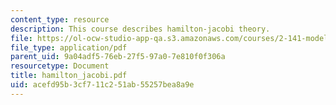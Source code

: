 ```yaml
---
content_type: resource
description: This course describes hamilton-jacobi theory.
file: https://ol-ocw-studio-app-qa.s3.amazonaws.com/courses/2-141-modeling-and-simulation-of-dynamic-systems-fall-2006/acefd95b3cf711c251ab55257bea8a9e_hamilton_jacobi.pdf
file_type: application/pdf
parent_uid: 9a04adf5-76eb-27f5-97a0-7e810f0f306a
resourcetype: Document
title: hamilton_jacobi.pdf
uid: acefd95b-3cf7-11c2-51ab-55257bea8a9e
---
```

